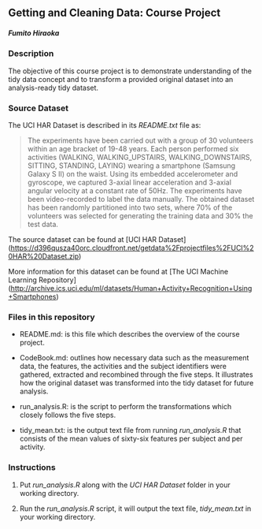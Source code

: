 ## Getting and Cleaning Data: Course Project
##### Fumito Hiraoka

### Description

The objective of this course project is to demonstrate understanding of the tidy data concept and to transform a provided original dataset into an analysis-ready tidy dataset. 

### Source Dataset

The UCI HAR Dataset is described in its *README.txt* file as:

> The experiments have been carried out with a group of 30 volunteers within an age bracket of 19-48 years. Each person performed six activities (WALKING, WALKING_UPSTAIRS, WALKING_DOWNSTAIRS, SITTING, STANDING, LAYING) wearing a smartphone (Samsung Galaxy S II) on the waist. Using its embedded accelerometer and gyroscope, we captured 3-axial linear acceleration and 3-axial angular velocity at a constant rate of 50Hz. The experiments have been video-recorded to label the data manually. The obtained dataset has been randomly partitioned into two sets, where 70% of the volunteers was selected for generating the training data and 30% the test data. 

The source dataset can be found at [UCI HAR Dataset] (https://d396qusza40orc.cloudfront.net/getdata%2Fprojectfiles%2FUCI%20HAR%20Dataset.zip)
 
More information for this dataset can be found at [The UCI Machine Learning Repository] (http://archive.ics.uci.edu/ml/datasets/Human+Activity+Recognition+Using+Smartphones)

### Files in this repository

- README.md: is this file which describes the overview of the course project. 

- CodeBook.md: outlines how necessary data such as the measurement data, the features, the activities and the subject identifiers were gathered, extracted and recombined through the five steps. It illustrates how the original dataset was transformed into the tidy dataset for future analysis. 

- run_analysis.R: is the script to perform the transformations which closely follows the five steps.

- tidy_mean.txt: is the output text file from running *run_analysis.R* that consists of the mean values of sixty-six features per subject and per activity.    

### Instructions
    
1. Put *run_analysis.R* along with the *UCI HAR Dataset* folder in your working directory.
    
2. Run the *run_analysis.R* script, it will output the text file, *tidy_mean.txt* in your working directory.
